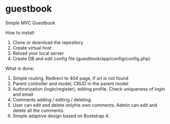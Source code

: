 # guestbook
Simple MVC Guestbook

How to install:
1. Clone or download the repository
2. Create virtual host
3. Reload your local server
4. Create DB and edit config file (guestbook/app/config/config.php)

What is done:
1.	Simple routing. Redirect to 404 page, if url is not found
2.	Parent controller and model, CRUD in the parent model
3.	Authrorization (login/register), editing profile. Check uniqueness of login and email
4.	Comments adding / editing / deleting.
5.	User can edit and delete onlyhis own comments. Admin can edit and delete all the comments.
7.	Simple adaptive design based on Bootstrap 4.
